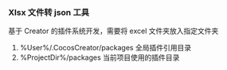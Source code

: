 ### Xlsx 文件转 json 工具

基于 Creator 的插件系统开发，需要将 excel 文件夹放入指定文件夹

1. %User%/.CocosCreator/packages 全局插件引用目录
2. %ProjectDir%/packages 当前项目使用的插件目录